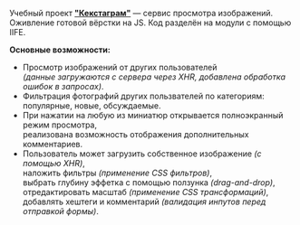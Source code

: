 Учебный проект [**"Кекстаграм"**](https://alyonafomenkova.github.io/436447-kekstagram/) — сервис просмотра изображений. \
Оживление готовой вёрстки на JS. Код разделён на модули с помощью IIFE.

**Основные возможности:**

* Просмотр изображений от других пользователей \
  *(данные загружаются с сервера через XHR, добавлена обработка ошибок в запросах)*.
* Фильтрация фотографий других пользвателей по категориям: популярные, новые, обсуждаемые.
* При нажатии на любую из миниатюр открывается полноэкранный режим просмотра, \
  реализована возможность отображения дополнительных комментариев.
* Пользователь может загрузить собственное изображение *(с помощью XHR)*, \
  наложить фильтры *(применение CSS фильтров)*, \
  выбрать глубину эффетка с помощью ползунка *(drag-and-drop)*, \
  отредактировать масштаб *(применение CSS трансформаций)*, \
  добавлять хештеги и комментарий *(валидация инпутов перед отправкой формы)*.
